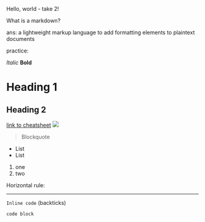 Hello, world - take 2!

What is a markdown?

ans: a lightweight markup language to add formatting elements to plaintext documents

practice:

*Italic*
**Bold**

# Heading 1
## Heading 2

[link to cheatsheet](https://commonmark.org/help/)
![](https://commonmark.org/help/images/favicon.png)

> Blockquote

* List
* List

1. one
2. two

Horizontal rule:

---
`Inline code` (backticks)
```
code block
```
